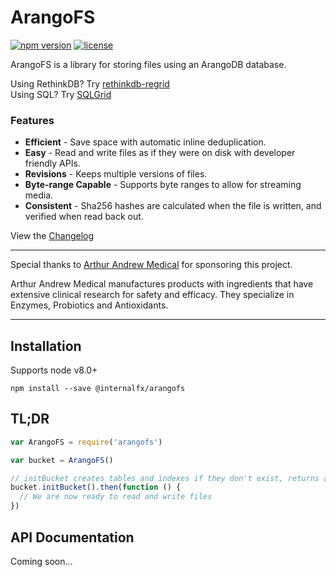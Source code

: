 # ArangoFS

[![npm version](https://img.shields.io/npm/v/@internalfx/arangofs.svg)](https://www.npmjs.com/package/@internalfx/arangofs) [![license](https://img.shields.io/npm/l/@internalfx/arangofs.svg)](https://github.com/internalfx/@internalfx/arangofs/blob/master/LICENSE)

ArangoFS is a library for storing files using an ArangoDB database.

Using RethinkDB? Try [rethinkdb-regrid](https://github.com/internalfx/rethinkdb-regrid)<br>
Using SQL? Try [SQLGrid](https://github.com/internalfx/sqlgrid)

### Features

- **Efficient** - Save space with automatic inline deduplication.
- **Easy** - Read and write files as if they were on disk with developer friendly APIs.
- **Revisions** - Keeps multiple versions of files.
- **Byte-range Capable** - Supports byte ranges to allow for streaming media.
- **Consistent** - Sha256 hashes are calculated when the file is written, and verified when read back out.

View the [Changelog](https://github.com/internalfx/arangofs/blob/master/CHANGELOG.md)

---

Special thanks to [Arthur Andrew Medical](http://www.arthurandrew.com/) for sponsoring this project.

Arthur Andrew Medical manufactures products with ingredients that have extensive clinical research for safety and efficacy. They specialize in Enzymes, Probiotics and Antioxidants.

---

## Installation

Supports node v8.0+

```
npm install --save @internalfx/arangofs
```

## TL;DR

```javascript
var ArangoFS = require('arangofs')

var bucket = ArangoFS()

// initBucket creates tables and indexes if they don't exist, returns a promise.
bucket.initBucket().then(function () {
  // We are now ready to read and write files
})
```

## API Documentation

Coming soon...
